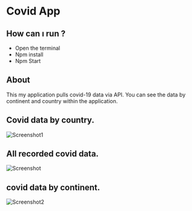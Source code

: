 # Covid App
## How can ı run ?
- Open the terminal
- Npm install
- Npm Start

## About
This my application pulls covid-19 data via API. You can see the data by continent and country within the application.

## Covid data by country.
![Screenshot1](https://user-images.githubusercontent.com/65031891/168846204-2c2286a8-d613-42b7-bc96-d2acd42692af.png)
## All recorded covid data.
![Screenshot](https://user-images.githubusercontent.com/65031891/168846488-9679faab-8066-4942-844e-dc2d630cf615.png)
## covid data by continent.
![Screenshot2](https://user-images.githubusercontent.com/65031891/168846683-2c55765a-f3cd-420a-9472-759c9cbb71a5.png)
